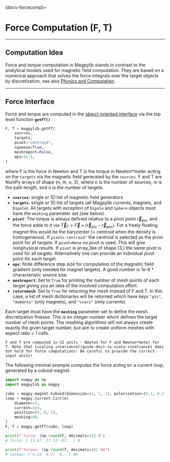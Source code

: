 (docs-forcecomp)=
# Force Computation (F, T)

-------------------------------------
## Computation Idea

Force and torque computation in Magpylib stands in contrast to the analytical models used for magnetic field computation. They are based on a numerical approach that solves the force integrals over the target objects by discretization, see also [Physics and Computation](guide-physics-force-computation).

-------------------------------------
## Force Interface

Force and torque are computed in the [object-oriented interface](docs-fieldcomp-oo) via the top level function **`getFT()`**

```python
F, T = magpylib.getFT(
    sources,
    targets,
    pivot="centroid",
    squeeze=True,
    meshreport=False,
    eps=1e-5,
)
```

where F is the force in Newton and T is the torque in Newton*meter acting on the `targets` via the magnetic field generated by the `sources`. F and T are NumPy arrays of shape (n, m, o, 3), where n is the number of sources, m is the path length, and o is the number of targets.

- **`sources`**: single or 1D list of magnetic field generators
- **`targets`**: single or 1D list of targets (all Magpylib currents, magnets, and `Dipole`). All targets with exception of `Dipole` and `Sphere` objects must have the `meshing` parameter set (see below).
- **`pivot`**: The torque is always defined relative to a pivot point $\vec{r}_\text{piv}$, and the force adds to it via $\vec{T}_F = \vec{F} \times (\vec{r}_\text{piv} - \vec{r}_\text{pos})$. For a freely floating magnet this would be the barycenter (= centroid when the density is homogeneous). If `pivot='centroid'` the centroid is selected as the pivot point for all targets. If `pivot=None` no pivot is used. This will give nonphysical results. If `pivot` is array_like of shape (3,) the same pivot is used for all targets. Alternatively one can provide an individual pivot point for each target.
- **`eps`**: finite difference step size for computation of the magnetic field gradient (only needed for magnet targets). A good number is 1e-6 * characteristic source size.
- **`meshreport`**: Set to `True` for printing the number of mesh points of each target giving you an idea of the involved computation effort.
- **`returnmesh`**: Set to `True` for returning the mesh instead of F and T. In this case, a list of mesh dictionaries will be returned which have keys `"pts"`, `"moments"` (only magnets), and `"cvecs"` (only currents).

Each target must have the **`meshing`** parameter set to define the mesh discretization finesse. This is an integer number which defines the target number of mesh points. The meshing algorithms will not always create exactly the given target number, but aim to create uniform meshes with aspect ratio = 1 cells.

```{warning}
F and T are computed in SI units - Newton for F and Newton*meter for T. Note that [scaling invariance](guide-docs-io-scale-invariance) does not hold for force computations! Be careful to provide the correct input units!
```

The following minimal example computes the force acting on a current loop, generated by a cuboid magnet.

```python
import numpy as np
import magpylib as magpy

cube = magpy.magnet.Cuboid(dimension=(1, 1, 1), polarization=(0.1, 0.2, 0.3))
loop = magpy.current.Circle(
    diameter=2,
    current=1e3,
    position=(0, 0, 1),
    meshing=40,
)
F, T = magpy.getFT(cube, loop)

print(f"force: {np.round(F, decimals=2)} N")
# force: [ 13.67  27.33 -82.  ] N

print(f"torque: {np.round(T, decimals=2)} Nm")
# torque: [-8.54  4.27  0.  ] Nm
```
